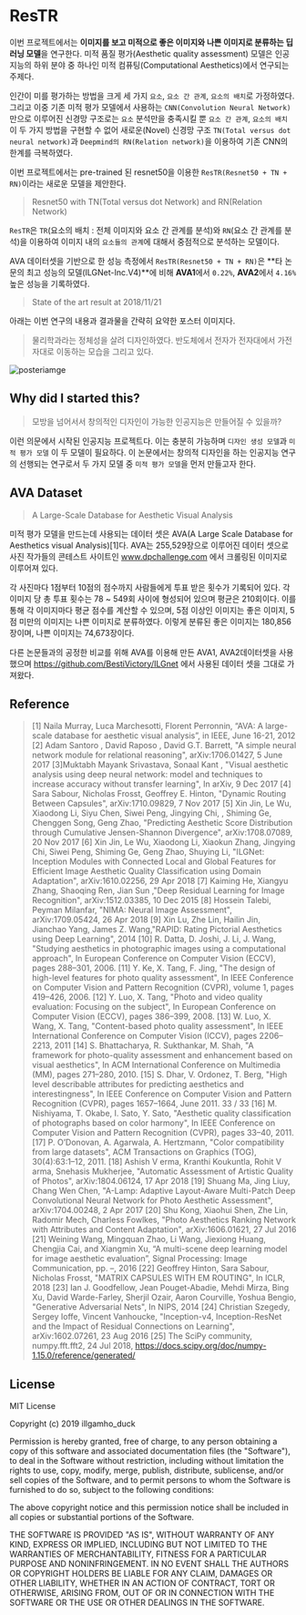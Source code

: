 # ResTR

이번 프로젝트에서는  **이미지를 보고 미적으로 좋은 이미지와 나쁜 이미지로 분류하는 딥러닝 모델**을 연구한다. 미적 품질 평가(Aesthetic quality assessment) 모델은 인공지능의 하위 분야 중 하나인 미적 컴퓨팅(Computational Aesthetics)에서 연구되는 주제다.

인간이 미를 평가하는 방법을 크게 세 가지 `요소`, `요소 간 관계`, `요소의 배치`로 가정하였다. 그리고 이중 기존 미적 평가 모델에서 사용하는 `CNN(Convolution Neural Network)`만으로 이루어진 신경망 구조로는 `요소` 분석만을 충족시킬 뿐 `요소 간 관계`, `요소의 배치` 이 두 가지 방법을 구현할 수 없어 새로운(Novel) 신경망 구조 `TN(Total versus dot neural network)`과 `Deepmind의 RN(Relation network)`을 이용하여 기존 CNN의 한계를 극복하였다.

이번 프로젝트에서는 pre-trained 된 resnet50을 이용한 `ResTR(Resnet50 + TN + RN)`이라는 새로운 모델을 제안한다. 
> Resnet50 with TN(Total versus dot Network) and RN(Relation Network)

`ResTR`은 `TR`(요소의 배치 : 전체 이미지와 요소 간 관계를 분석)와 `RN`(요소 간 관계를 분석)을 이용하여 이미지 내의 `요소들의 관계`에 대해서 중점적으로 분석하는 모델이다. 

AVA 데이터셋을 기반으로 한 성능 측정에서 `ResTR(Resnet50 + TN + RN)`은 **타 논문의 최고 성능의 모델(ILGNet-Inc.V4)**에 비해 **AVA1**에서 `0.22%`, **AVA2**에서 `4.16%` 높은 성능을 기록하였다. 
> State of the art result at 2018/11/21 

아래는 이번 연구의 내용과 결과물을 간략히 요약한 포스터 이미지다.
> 물리학과라는 정체성을 살려 디자인하였다. 반도체에서 전자가 전자대에서 가전자대로 이동하는 모습을 그리고 있다.

![posteriamge](https://github.com/IllgamhoDuck/ResTR/blob/master/aesthetic.jpg)

## Why did I started this?
> 모방을 넘어서서 창의적인 디자인이 가능한 인공지능은 만들어질 수 있을까?

이런 의문에서 시작된 인공지능 프로젝트다. 이는 충분히 가능하며 `디자인 생성 모델`과 `미적 평가 모델` 이 두 모델이 필요하다. 이 논문에서는 창의적 디자인을 하는 인공지능 연구의 선행되는 연구로서 두 가지 모델 중 `미적 평가 모델`을 먼저 만들고자 한다.

## AVA Dataset
> A Large-Scale Database for Aesthetic Visual Analysis

미적 평가 모델을 만드는데 사용되는 데이터 셋은 AVA(A Large Scale Database for Aesthetics visual Analysis)[1]다. AVA는 255,529장으로 이루어진 데이터 셋으로 사진 작가들의 콘테스트 사이트인 www.dpchallenge.com 에서 크롤링된 이미지로 이루어져 있다.

각 사진마다 1점부터 10점의 점수까지 사람들에게 투표 받은 횟수가 기록되어 있다. 각 이미지 당 총 투표 횟수는 78 ~ 549회 사이에 형성되어 있으며 평균은 210회이다. 이를 통해 각 이미지마다 평균 점수를 계산할 수 있으며, 5점 이상인 이미지는 좋은 이미지, 5점 미만의 이미지는 나쁜 이미지로 분류하였다. 이렇게 분류된 좋은 이미지는 180,856장이며, 나쁜 이미지는 74,673장이다.

다른 논문들과의 공정한 비교를 위해 AVA를 이용해 만든 AVA1, AVA2데이터셋을 사용했으며 https://github.com/BestiVictory/ILGnet 에서 사용된 데이터 셋을 그대로 가져왔다.

## Reference
> [1] Naila Murray, Luca Marchesotti, Florent Perronnin, “AVA: A large-scale
database for aesthetic visual analysis”, in IEEE, June 16-21, 2012
[2] Adam Santoro , David Raposo , David G.T. Barrett, "A simple neural network module for relational reasoning", arXiv:1706.01427, 5 June 2017
[3]Muktabh Mayank Srivastava, Sonaal Kant , "Visual aesthetic analysis using deep neural network: model and techniques to increase accuracy without transfer learning",
In arXiv, 9 Dec 2017
[4] Sara Sabour, Nicholas Frosst, Geoffrey E. Hinton, "Dynamic Routing Between Capsules", arXiv:1710.09829, 7 Nov 2017
[5] Xin Jin, Le Wu, Xiaodong Li, Siyu Chen, Siwei Peng, Jingying Chi, , Shiming Ge, Chenggen Song, Geng Zhao, "Predicting Aesthetic Score Distribution through Cumulative Jensen-Shannon Divergence", arXiv:1708.07089, 20 Nov 2017
[6] Xin Jin, Le Wu, Xiaodong Li, Xiaokun Zhang, Jingying Chi, Siwei Peng, Shiming Ge, Geng Zhao, Shuying Li, "ILGNet: Inception Modules with Connected Local and Global Features for Efficient Image Aesthetic Quality Classification using Domain Adaptation", arXiv:1610.02256, 29 Apr 2018
[7] Kaiming He, Xiangyu Zhang, Shaoqing Ren, Jian Sun ,"Deep Residual Learning for Image Recognition", arXiv:1512.03385, 10 Dec 2015
[8] Hossein Talebi, Peyman Milanfar, "NIMA: Neural Image Assessment", arXiv:1709.05424, 26 Apr 2018
[9] Xin Lu, Zhe Lin, Hailin Jin, Jianchao Yang, James Z. Wang,"RAPID: Rating Pictorial Aesthetics using Deep Learning", 2014
[10] R. Datta, D. Joshi, J. Li, J. Wang, "Studying aesthetics in photographic images using a computational approach", In European Conference on Computer Vision (ECCV), pages 288–301, 2006.
[11] Y. Ke, X. Tang, F. Jing, "The design of high-level features for photo quality assessment", In IEEE Conference on Computer Vision and Pattern Recognition (CVPR), volume 1, pages 419–426, 2006.
[12] Y. Luo, X. Tang, "Photo and video quality evaluation: Focusing on the subject", In European Conference on Computer Vision (ECCV), pages 386–399, 2008.
[13] W. Luo, X. Wang, X. Tang, "Content-based photo quality assessment", In IEEE International Conference on Computer Vision (ICCV), pages 2206–2213, 2011
[14] S. Bhattacharya, R. Sukthankar, M. Shah, "A framework for photo-quality assessment and enhancement based on visual aesthetics", In ACM International Conference on Multimedia (MM), pages 271–280, 2010.
[15] S. Dhar, V. Ordonez, T. Berg, "High level describable attributes for predicting aesthetics and interestingness", In IEEE Conference on Computer Vision and Pattern Recognition (CVPR), pages 1657–1664, June 2011.
33 / 33
[16] M. Nishiyama, T. Okabe, I. Sato, Y. Sato, "Aesthetic quality classification of photographs based on color harmony", In IEEE Conference on Computer Vision and Pattern Recognition (CVPR), pages 33–40, 2011.
[17] P. O’Donovan, A. Agarwala, A. Hertzmann, "Color compatibility from large datasets", ACM Transactions on Graphics (TOG), 30(4):63:1–12, 2011.
[18] Ashish V erma, Kranthi Koukuntla, Rohit V arma, Snehasis Mukherjee, "Automatic Assessment of Artistic Quality of Photos", arXiv:1804.06124, 17 Apr 2018
[19] Shuang Ma, Jing Liuy, Chang Wen Chen, "A-Lamp: Adaptive Layout-Aware Multi-Patch Deep Convolutional Neural Network for Photo Aesthetic Assessment", arXiv:1704.00248, 2 Apr 2017
[20] Shu Kong, Xiaohui Shen, Zhe Lin, Radomir Mech, Charless Fowlkes, "Photo Aesthetics Ranking Network with Attributes and Content Adaptation", arXiv:1606.01621, 27 Jul 2016
[21] Weining Wang, Mingquan Zhao, Li Wang, Jiexiong Huang, Chengjia Cai, and
Xiangmin Xu, “A multi-scene deep learning model for image aesthetic evaluation”,
Signal Processing: Image Communication, pp. –, 2016
[22] Geoffrey Hinton, Sara Sabour, Nicholas Frosst, "MATRIX CAPSULES WITH EM ROUTING", In ICLR, 2018
[23] Ian J. Goodfellow, Jean Pouget-Abadie, Mehdi Mirza, Bing Xu, David Warde-Farley, Sherjil Ozair, Aaron Courville, Yoshua Bengio, "Generative Adversarial Nets", In NIPS, 2014
[24] Christian Szegedy, Sergey Ioffe, Vincent Vanhoucke, "Inception-v4, Inception-ResNet and the Impact of Residual Connections on Learning", arXiv:1602.07261, 23 Aug 2016
[25] The SciPy community, numpy.fft.fft2, 24 Jul 2018, https://docs.scipy.org/doc/numpy-1.15.0/reference/generated/

## License
MIT License

Copyright (c) 2019 illgamho_duck

Permission is hereby granted, free of charge, to any person obtaining a copy of this software and associated documentation files (the "Software"), to deal in the Software without restriction, including without limitation the rights to use, copy, modify, merge, publish, distribute, sublicense, and/or sell copies of the Software, and to permit persons to whom the Software is furnished to do so, subject to the following conditions:

The above copyright notice and this permission notice shall be included in all copies or substantial portions of the Software.

THE SOFTWARE IS PROVIDED "AS IS", WITHOUT WARRANTY OF ANY KIND, EXPRESS OR IMPLIED, INCLUDING BUT NOT LIMITED TO THE WARRANTIES OF MERCHANTABILITY, FITNESS FOR A PARTICULAR PURPOSE AND NONINFRINGEMENT. IN NO EVENT SHALL THE AUTHORS OR COPYRIGHT HOLDERS BE LIABLE FOR ANY CLAIM, DAMAGES OR OTHER LIABILITY, WHETHER IN AN ACTION OF CONTRACT, TORT OR OTHERWISE, ARISING FROM, OUT OF OR IN CONNECTION WITH THE SOFTWARE OR THE USE OR OTHER DEALINGS IN THE SOFTWARE.